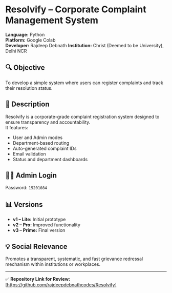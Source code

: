 # Resolvify – Corporate Complaint Management System

**Language:** Python  
**Platform:** Google Colab  
**Developer:** Rajdeep Debnath
**Institution:** Christ (Deemed to be University), Delhi NCR  

## 🔍 Objective
To develop a simple system where users can register complaints and track their resolution status.

## 🧠 Description
Resolvify is a corporate-grade complaint registration system designed to ensure transparency and accountability.  
It features:
- User and Admin modes
- Department-based routing
- Auto-generated complaint IDs
- Email validation
- Status and department dashboards

## 🧑‍💼 Admin Login
Password: `15201084`

## 📊 Versions
- **v1 – Lite:** Initial prototype  
- **v2 – Pro:** Improved functionality  
- **v3 – Prime:** Final version 

## 💡 Social Relevance
Promotes a transparent, systematic, and fast grievance redressal mechanism within institutions or workplaces.

---

✅ **Repository Link for Review:**  
[https://github.com/rajdeepdebnathcodes/Resolvify]
